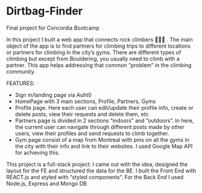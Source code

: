 # Dirtbag-Finder
Final project for Concordia Bootcamp

In this project I built a web app that connects rock climbers  🧗🏻‍♂️ . The main object of the app is to find partners for climbing trips to different locations or partners for climbing in the city’s gyms. There are different types of climbing but except from Bouldering, you usually need to climb with a partner. This app helps addressing that common “problem” in the climbing community.

FEATURES:

* Sign in/landing page via Auht0
* HomePage with 3 main sections, Profile, Partners, Gyms
* Profile page. Here each user can edit/update their profile info, create or delete posts, view their requests and delete them, etc
* Partners page is divided in 2 sections “indoors” and “outdoors”. In here, the current user can navigate through different posts made by other users, view their profiles and send requests to climb together.
* Gym page consist of a map from Montreal with pins on all the gyms in the city with their info and link to their websites. I used Google Map API for achieving this.

This project is a full-stack project. I came out with the idea, designed the layout for the FE and structured the data for the BE. I built the Front End with REACT.js and styled with “styled components”. For the Back End I used Node.js, Express and Mongo DB 

